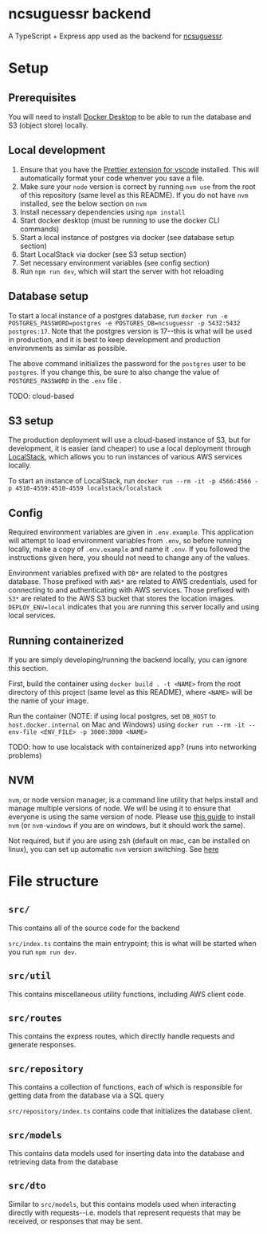 # ncsuguessr backend

A TypeScript + Express app used as the backend for [ncsuguessr](https://github.com/NCSU-App-Development-Club/ncsuguessr).

# Setup

## Prerequisites

You will need to install [Docker Desktop](https://www.docker.com/products/docker-desktop/) to be able to run the database and S3 (object store) locally.

## Local development

1. Ensure that you have the [Prettier extension for vscode](https://marketplace.visualstudio.com/items?itemName=esbenp.prettier-vscode) installed. This will automatically format your code whenver you save a file.
2. Make sure your `node` version is correct by running `nvm use` from the root of this repository (same level as this README). If you do not have `nvm` installed, see the below section on `nvm`
3. Install necessary dependencies using `npm install`
4. Start docker desktop (must be running to use the docker CLI commands)
5. Start a local instance of postgres via docker (see database setup section)
6. Start LocalStack via docker (see S3 setup section)
7. Set necessary environment variables (see config section)
8. Run `npm run dev`, which will start the server with hot reloading

## Database setup

To start a local instance of a postgres database, run `docker run -e POSTGRES_PASSWORD=postgres -e POSTGRES_DB=ncsuguessr -p 5432:5432 postgres:17`. Note that the postgres version is 17--this is what will be used in production, and it is best to keep development and production environments as similar as possible.

The above command initializes the password for the `postgres` user to be `postgres`. If you change this, be sure to also change the value of `POSTGRES_PASSWORD` in the `.env` file .

TODO: cloud-based

## S3 setup

The production deployment will use a cloud-based instance of S3, but for development, it is easier (and cheaper) to use a local deployment through [LocalStack](https://docs.localstack.cloud/overview/), which allows you to run instances of various AWS services locally.

To start an instance of LocalStack, run `docker run --rm -it -p 4566:4566 -p 4510-4559:4510-4559 localstack/localstack`

## Config

Required environment variables are given in `.env.example`. This application will attempt to load environment variables from `.env`, so before running locally, make a copy of `.env.example` and name it `.env`. If you followed the instructions given here, you should not need to change any of the values.

Environment variables prefixed with `DB*` are related to the postgres database. Those prefixed with `AWS*` are related to AWS credentials, used for connecting to and authenticating with AWS services. Those prefixed with `S3*` are related to the AWS S3 bucket that stores the location images. `DEPLOY_ENV=local` indicates that you are running this server locally and using local services.

## Running containerized

If you are simply developing/running the backend locally, you can ignore this section.

First, build the container using `docker build . -t <NAME>` from the root directory of this project (same level as this README), where `<NAME>` will be the name of your image.

Run the container (NOTE: if using local postgres, set `DB_HOST` to `host.docker.internal` on Mac and Windows) using `docker run --rm -it --env-file <ENV_FILE> -p 3000:3000 <NAME>`

TODO: how to use localstack with containerized app? (runs into networking problems)

## NVM

`nvm`, or node version manager, is a command line utility that helps install and manage multiple versions of node. We will be using it to ensure that everyone is using the same version of node. Please use [this guide](https://www.freecodecamp.org/news/node-version-manager-nvm-install-guide/) to install `nvm` (or `nvm-windows` if you are on windows, but it should work the same).

Not required, but if you are using zsh (default on mac, can be installed on linux), you can set up automatic `nvm` version switching. See [here](https://github.com/nvm-sh/nvm#zsh)

# File structure

## `src/`

This contains all of the source code for the backend

`src/index.ts` contains the main entrypoint; this is what will be started when you run `npm run dev`.

## `src/util`

This contains miscellaneous utility functions, including AWS client code.

## `src/routes`

This contains the express routes, which directly handle requests and generate responses.

## `src/repository`

This contains a collection of functions, each of which is responsible for getting data from the database via a SQL query

`src/repository/index.ts` contains code that initializes the database client.

## `src/models`

This contains data models used for inserting data into the database and retrieving data from the database

## `src/dto`

Similar to `src/models`, but this contains models used when interacting directly with requests--i.e. models that represent requests that may be received, or responses that may be sent.
